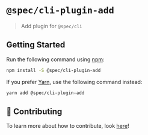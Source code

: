 # `@spec/cli-plugin-add`

> Add plugin for `@spec/cli`

## Getting Started

Run the following command using [npm](https://www.npmjs.com/):

```bash
npm install -S @spec/cli-plugin-add
```

If you prefer [Yarn](https://yarnpkg.com/en/), use the following command instead:

```bash
yarn add @spec/cli-plugin-add
```

## 🤲 Contributing

To learn more about how to contribute, look [here](/.github/CONTRIBUTING.md)!
